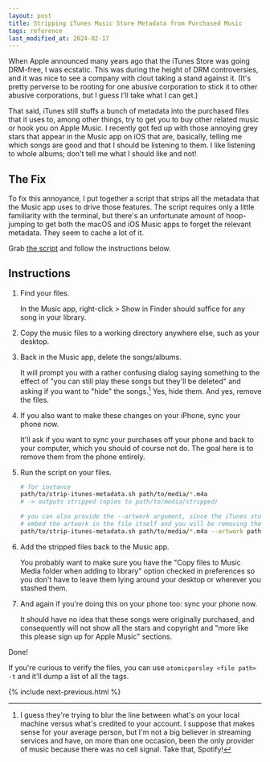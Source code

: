 ```yaml
---
layout: post
title: Stripping iTunes Music Store Metadata from Purchased Music
tags: reference
last_modified_at: 2024-02-17
---
```


When Apple announced many years ago that the iTunes Store was going DRM-free, I was ecstatic. This was during the height of DRM controversies, and it was nice to see a company with clout taking a stand against it. (It's pretty perverse to be rooting for one abusive corporation to stick it to other abusive corporations, but I guess I'll take what I can get.)

That said, iTunes still stuffs a bunch of metadata into the purchased files that it uses to, among other things, try to get you to buy other related music or hook you on Apple Music. I recently got fed up with those annoying grey stars that appear in the Music app on iOS that are, basically, telling me which songs are good and that I should be listening to them. I like listening to whole albums; don't tell me what I should like and not!

## The Fix

To fix this annoyance, I put together a script that strips all the metadata that the Music app uses to drive those features. The script requires only a little familiarity with the terminal, but there's an unfortunate amount of hoop-jumping to get both the macOS and iOS Music apps to forget the relevant metadata. They seem to cache a lot of it.

Grab [the script](/assets/stripping-itunes-metadata/strip-itunes-metadata.sh) and follow the instructions below.

## Instructions

1. Find your files.

    In the Music app, right-click > Show in Finder should suffice for any song in your library.

2. Copy the music files to a working directory anywhere else, such as your desktop.

3. Back in the Music app, delete the songs/albums.

    It will prompt you with a rather confusing dialog saying something to the effect of "you can still play these songs but they'll be deleted" and asking if you want to "hide" the songs.[^1] Yes, hide them. And yes, remove the files.

4. If you also want to make these changes on your iPhone, sync your phone now.

    It'll ask if you want to sync your purchases off your phone and back to your computer, which you should of course not do. The goal here is to remove them from the phone entirely.

5. Run the script on your files.

    ```sh
    # for instance
    path/to/strip-itunes-metadata.sh path/to/media/*.m4a
    # -> outputs stripped copies to path/to/media/stripped/

    # you can also provide the --artwork argument, since the iTunes store does not
    # embed the artwork in the file itself and you will be removing the metadata for it
    path/to/strip-itunes-metadata.sh path/to/media/*.m4a --artwork path/to/artwork.jpg
    ```

6. Add the stripped files back to the Music app.

    You probably want to make sure you have the "Copy files to Music Media folder when adding to library" option checked in preferences so you don't have to leave them lying around your desktop or wherever you stashed them.

7. And again if you're doing this on your phone too: sync your phone now.

    It should have no idea that these songs were originally purchased, and consequently will not show all the stars and copyright and "more like this please sign up for Apple Music" sections.

Done!

If you're curious to verify the files, you can use `atomicparsley <file path> -t` and it'll dump a list of all the tags.

{% include next-previous.html %}

[^1]: I guess they're trying to blur the line between what's on your local machine versus what's credited to your account. I suppose that makes sense for your average person, but I'm not a big believer in streaming services and have, on more than one occasion, been the only provider of music because there was no cell signal. Take that, Spotify!

